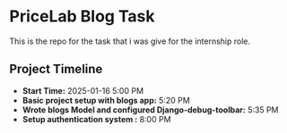 # PriceLab Blog Task
 This is the repo for the task that i was give for the internship role.

## Project Timeline
- **Start Time:** 2025-01-16 5:00 PM
- **Basic project setup with blogs app:** 5:20 PM
- **Wrote blogs Model and configured Django-debug-toolbar:** 5:35 PM
- **Setup authentication system :** 8:00 PM

